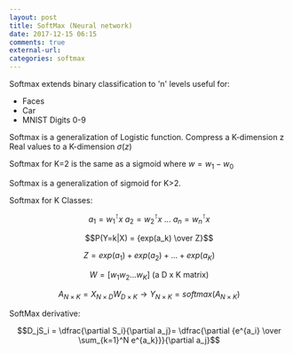 ```yaml
---
layout: post
title: SoftMax (Neural network)
date: 2017-12-15 06:15
comments: true
external-url:
categories: softmax
---
```


Softmax extends binary classification to 'n' levels useful for:  
* Faces  
* Car  
* MNIST Digits 0-9  

Softmax is a generalization of Logistic function. Compress a K-dimension z Real values to a K-dimension $\sigma (z)$

Softmax for K=2 is the same as a sigmoid where $w = w_1 - w_0$ 

Softmax is a generalization of sigmoid for K>2.

Softmax for K Classes:  

$$a_1=w_1^\intercal x \text{   } a_2=w_2^\intercal x \text{   } ...\text{   } a_n=w_n^\intercal x$$

$$P(Y=k|X) = {exp(a_k) \over Z}$$

$$Z = exp(a_1)+exp(a_2)+...+exp(a_K)$$

$$W = [ w_1 w_2...w_K] \text{ (a D x K matrix)}$$

$$A_{N\times K} = X_{N\times D}W_{D\times K}\rightarrow Y_{N\times K}=softmax(A_{N\times K})$$

SoftMax derivative:

$$D_jS_i = \dfrac{\partial S_i}{\partial a_j}= \dfrac{\partial {e^{a_i} \over \sum_{k=1}^N e^{a_k}}}{\partial a_j}$$